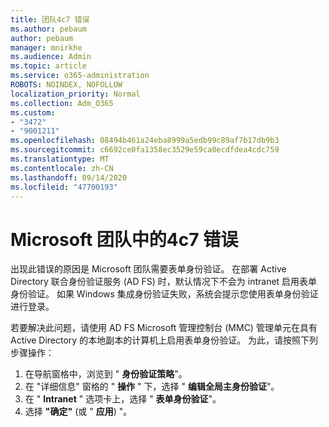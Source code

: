 ```yaml
---
title: 团队4c7 错误
ms.author: pebaum
author: pebaum
manager: mnirkhe
ms.audience: Admin
ms.topic: article
ms.service: o365-administration
ROBOTS: NOINDEX, NOFOLLOW
localization_priority: Normal
ms.collection: Adm_O365
ms.custom:
- "3472"
- "9001211"
ms.openlocfilehash: 08494b461a24eba8999a5edb99c89af7b17db9b3
ms.sourcegitcommit: c6692ce0fa1358ec3529e59ca0ecdfdea4cdc759
ms.translationtype: MT
ms.contentlocale: zh-CN
ms.lasthandoff: 09/14/2020
ms.locfileid: "47700193"
---
```

# <a name="4c7-error-in-microsoft-teams"></a>Microsoft 团队中的4c7 错误

出现此错误的原因是 Microsoft 团队需要表单身份验证。 在部署 Active Directory 联合身份验证服务 (AD FS) 时，默认情况下不会为 intranet 启用表单身份验证。 如果 Windows 集成身份验证失败，系统会提示您使用表单身份验证进行登录。

若要解决此问题，请使用 AD FS Microsoft 管理控制台 (MMC) 管理单元在具有 Active Directory 的本地副本的计算机上启用表单身份验证。 为此，请按照下列步骤操作： 

1. 在导航窗格中，浏览到 " **身份验证策略**"。
2. 在 "详细信息" 窗格的 " **操作** " 下，选择 " **编辑全局主身份验证**"。
3. 在 " **Intranet** " 选项卡上，选择 " **表单身份验证**"。
4. 选择 **"确定"** (或 " **应用**) "。